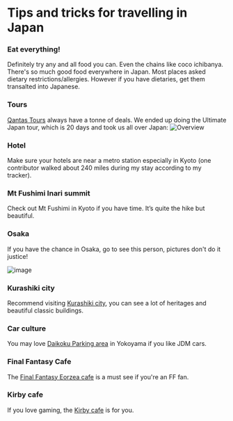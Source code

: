 # Tips and tricks for travelling in Japan

### Eat everything!

Definitely try any and all food you can. Even the chains like coco ichibanya. There's so much good food everywhere in Japan. Most places asked dietary restrictions/allergies. However if you have dietaries, get them transalted into Japanese.

### Tours

[Qantas Tours](https://tours.qantas.com/) always have a tonne of deals. We ended up doing the Ultimate Japan tour, which is 20 days and took us all over Japan:
![Overview](https://github.com/mishmanners/Travel/assets/36594527/e6b6782b-02ca-4c0e-93d5-f68de6b11dc0)

### Hotel

Make sure your hotels are near a metro station especially in Kyoto (one contributor walked about 240 miles during my stay according to my tracker).

### Mt Fushimi Inari summit

Check out Mt Fushimi in Kyoto if you have time. It’s quite the hike but beautiful.

### Osaka

If you have the chance in Osaka, go to see this person, pictures don't do it justice!

![image](https://github.com/mishmanners/Travel/assets/36594527/35cb4c5a-f486-42b5-9fb9-66472c7c72ab)

### Kurashiki city

Recommend visiting [Kurashiki city](https://www.kurashiki-tabi.jp/for/en/nihonisan.html), you can see a lot of heritages and beautiful classic buildings.

### Car culture

You may love [Daikoku Parking area](https://kokoro-jp.com/culture/1153/) in Yokoyama if you like JDM cars.

### Final Fantasy Cafe

The [Final Fantasy Eorzea cafe](https://en.pasela.co.jp/paselabo_shop/ff_eorzea/) is a must see if you're an FF fan.

### Kirby cafe

If you love gaming, the [Kirby cafe](https://kirbycafe.jp/) is for you.
